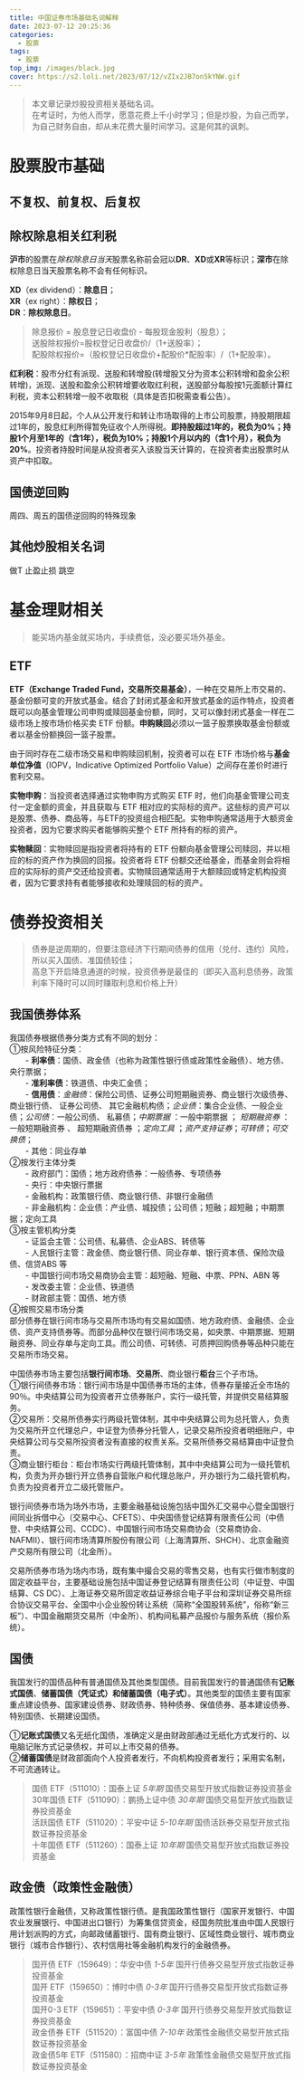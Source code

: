 ```yaml
---
title: 中国证券市场基础名词解释
date: 2023-07-12 20:25:36
categories: 
  - 股票
tags:
  - 股票
top_img: /images/black.jpg
cover: https://s2.loli.net/2023/07/12/vZIx2JB7on5kYNW.gif
---
```


> 本文章记录炒股投资相关基础名词。  
> 在考证时，为他人而学，愿意花费上千小时学习；但是炒股，为自己而学，为自己财务自由，却从未花费大量时间学习。这是何其的讽刺。  

# 股票股市基础

## 不复权、前复权、后复权 
## 除权除息相关红利税
**沪市**的股票在*除权除息日当天*股票名称前会冠以**DR**、**XD**或**XR**等标识；**深市**在除权除息日当天股票名称不会有任何标识。

**XD**（ex dividend）：**除息日**；  
**XR**（ex right）：**除权日**；  
**DR**：**除权除息日**。

> 除息报价 = 股息登记日收盘价 - 每股现金股利（股息）；  
> 送股除权报价=股权登记日收盘价/（1+送股率）；  
> 配股除权报价=（股权登记日收盘价+配股价*配股率）/（1+配股率）。

**红利税**：股市分红有派现、送股和转增股(转增股又分为资本公积转增和盈余公积转增)，派现、送股和盈余公积转增要收取红利税，送股部分每股按1元面额计算红利税，资本公积转增一般不收取税（具体是否扣税需查看公告）。

2015年9月8日起，个人从公开发行和转让市场取得的上市公司股票，持股期限超过1年的，股息红利所得暂免征收个人所得税。**即持股超过1年的，税负为0%；持股1个月至1年的（含1年），税负为10%；持股1个月以内的（含1个月），税负为20%**。投资者持股时间是从投资者买入该股当天计算的，在投资者卖出股票时从资产中扣取。

## 国债逆回购
周四、周五的国债逆回购的特殊现象

## 其他炒股相关名词
做T
止盈止损
跳空

# 基金理财相关
> 能买场内基金就买场内，手续费低，没必要买场外基金。

## ETF
**ETF（Exchange Traded Fund，交易所交易基金）**，一种在交易所上市交易的、基金份额可变的开放式基金。结合了封闭式基金和开放式基金的运作特点，投资者既可以向基金管理公司申购或赎回基金份额，同时，又可以像封闭式基金一样在二级市场上按市场价格买卖 ETF 份额。**申购赎回**必须以一篮子股票换取基金份额或者以基金份额换回一篮子股票。

由于同时存在二级市场交易和申购赎回机制，投资者可以在 ETF 市场价格与**基金单位净值**（IOPV，Indicative Optimized Portfolio Value）之间存在差价时进行套利交易。

**实物申购**：当投资者选择通过实物申购方式购买 ETF 时，他们向基金管理公司支付一定金额的资金，并且获取与 ETF 相对应的实际标的资产。这些标的资产可以是股票、债券、商品等，与ETF的投资组合相匹配。实物申购通常适用于大额资金投资者，因为它要求购买者能够购买整个 ETF 所持有的标的资产。

**实物赎回**：实物赎回是指投资者将持有的 ETF 份额向基金管理公司赎回，并以相应的标的资产作为换回的回报。投资者将 ETF 份额交还给基金，而基金则会将相应的实际标的资产交还给投资者。实物赎回通常适用于大额赎回或特定机构投资者，因为它要求持有者能够接收和处理赎回的标的资产。  

# 债券投资相关

> 债券是逆周期的，但要注意经济下行期间债券的信用（兑付、违约）风险，所以买入国债、准国债较佳；  
> 高息下开启降息通道的时候，投资债券是最佳的（即买入高利息债券，政策利率下降时可以同时赚取利息和价格上升）  

## 我国债券体系
我国债券根据债券分类方式有不同的划分：  
①按风险特征分类：  
&emsp;&emsp;- **利率债**：国债、政金债（也称为政策性银行债或政策性金融债）、地方债、央行票据；  
&emsp;&emsp;- **准利率债**：铁道债、中央汇金债；  
&emsp;&emsp;- **信用债**：*金融债*：保险公司债、证券公司短期融资券、商业银行次级债券、商业银行债、 证券公司债、 其它金融机构债；*企业债*：集合企业债、一般企业债；*公司债*：一般公司债、 私募债；*中期票据* ：一般中期票据 ； *短期融资券* ：一般短期融资券 、 超短期融资债券 ；*定向工具* ；*资产支持证券*；*可转债*；*可交换债*；  
&emsp;&emsp;- 其他：同业存单  
②按发行主体分类  
&emsp;&emsp;- 政府部门：国债；地方政府债券：一般债券、专项债券  
&emsp;&emsp;- 央行：中央银行票据  
&emsp;&emsp;- 金融机构：政策银行债、商业银行债、非银行金融债  
&emsp;&emsp;- 非金融机构：企业债：产业债、城投债；公司债；短融；超短融；中期票据；定向工具  
③按主管机构分类  
&emsp;&emsp;- 证监会主管：公司债、私募债、企业ABS、转债等  
&emsp;&emsp;- 人民银行主管：政金债、商业银行债、同业存单、银行资本债、保险次级债、信贷ABS 等  
&emsp;&emsp;- 中国银行间市场交易商协会主管：超短融、短融、中票、PPN、ABN 等  
&emsp;&emsp;- 发改委主管：企业债、铁道债  
&emsp;&emsp;- 财政部主管：国债、地方债  
④按照交易市场分类  
部分债券在银行间市场与交易所市场均有交易如国债、地方政府债、金融债、企业债、资产支持债券等。而部分品种仅在银行间市场交易，如央票、中期票据、短期融资券、同业存单与定向工具。而公司债、可转债、可质押回购债券等品种只能在交易所市场交易。

中国债券市场主要包括**银行间市场**、**交易所**、商业银行**柜台**三个子市场。  
①银行间债券市场：银行间市场是中国债券市场的主体，债券存量接近全市场的90％。中央结算公司为投资者开立债券账户，实行一级托管，并提供交易结算服务。  
②交易所：交易所债券实行两级托管体制，其中中央结算公司为总托管人，负责为交易所开立代理总户，中证登为债券分托管人，记录交易所投资者明细账户，中央结算公司与交易所投资者没有直接的权责关系。交易所债券交易结算由中证登负责。  
③商业银行柜台：柜台市场实行两级托管体制，其中中央结算公司为一级托管机构，负责为开办银行开立债券自营账户和代理总账户，开办银行为二级托管机构，负责为投资者开立二级托管账户。

银行间债券市场为场外市场，主要金融基础设施包括中国外汇交易中心暨全国银行间同业拆借中心（交易中心、CFETS）、中央国债登记结算有限责任公司（中债登、中央结算公司、CCDC）、中国银行间市场交易商协会（交易商协会、NAFMII）、银行间市场清算所股份有限公司（上海清算所、SHCH）、北京金融资产交易所有限公司（北金所）。

交易所债券市场为场内市场，既有集中撮合交易的零售交易，也有实行做市制度的固定收益平台，主要基础设施包括中国证券登记结算有限责任公司（中证登、中国结算、CS DC）、上海证券交易所固定收益证券综合电子平台和深圳证券交易所综合协议交易平台、全国中小企业股份转让系统（简称“全国股转系统”，俗称“新三板”）、中国金融期货交易所（中金所）、机构间私募产品报价与服务系统（报价系统）。

## 国债
我国发行的国债品种有普通国债及其他类型国债。目前我国发行的普通国债有**记账式国债**、**储蓄国债（凭证式）**和**储蓄国债（电子式）**。其他类型的国债主要有国家重点建设债券、国家建设债券、财政债券、特种债券、保值债券、基本建设债券、特别国债、长期建设国债。

①**记账式国债**又名无纸化国债，准确定义是由财政部通过无纸化方式发行的、以电脑记账方式记录债权，并可以上市交易的债券。  
②**储蓄国债**是财政部面向个人投资者发行，不向机构投资者发行；采用实名制，不可流通转让。
  
> 国债 ETF（511010）：国泰上证 *5年期* 国债交易型开放式指数证券投资基金  
> 30年国债 ETF（511090）：鹏扬上证中债 *30年期* 国债交易型开放式指数证券投资基金  
> 活跃国债 ETF（511020）：平安中证 *5-10年期* 国债活跃券交易型开放式指数证券投资基金  
> 十年国债 ETF（511260）：国泰上证 *10年期* 国债交易型开放式指数证券投资基金

## 政金债（政策性金融债）
政策性银行金融债，又称政策性银行债。是我国政策性银行（国家开发银行、中国农业发展银行、中国进出口银行）为筹集信贷资金，经国务院批准由中国人民银行用计划派购的方式，向邮政储蓄银行、国有商业银行、区域性商业银行、城市商业银行（城市合作银行）、农村信用社等金融机构发行的金融债券。

> 国开债 ETF（159649）：华安中债 *1-5年* 国开行债券交易型开放式指数证券投资基金  
> 国开 ETF（159650）：博时中债 *0-3年* 国开行债券交易型开放式指数证券投资基金  
> 国开0-3 ETF（159651）：平安中债 *0-3年* 国开行债券交易型开放式指数证券投资基金  
> 政金债券 ETF（511520）：富国中债 *7-10年* 政策性金融债交易型开放式指数证券投资基金  
> 政金债5年 ETF（511580）：招商中证 *3-5年* 政策性金融债交易型开放式指数证券投资基金  


